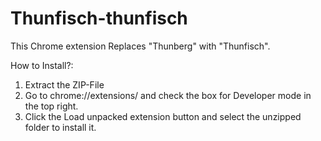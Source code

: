 # Thunfisch-thunfisch
This Chrome extension Replaces "Thunberg" with "Thunfisch".


How to Install?:
1. Extract the ZIP-File
2. Go to chrome://extensions/ and check the box for Developer mode in the top right.
3. Click the Load unpacked extension button and select the unzipped folder to install it.
